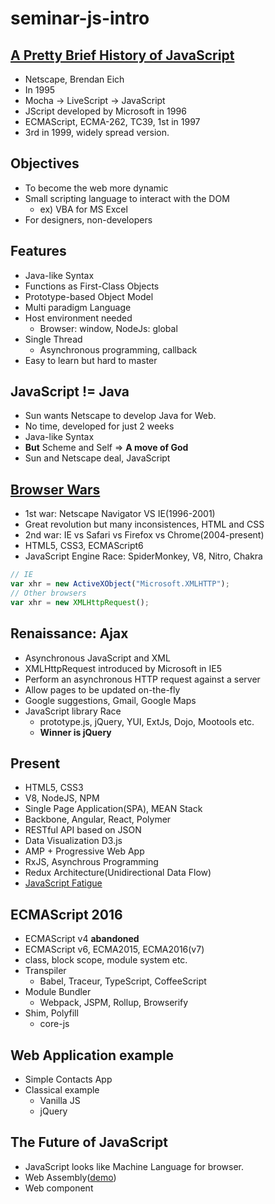 # seminar-js-intro

## [A Pretty Brief History of JavaScript](https://auth0.com/blog/a-brief-history-of-javascript/)
- Netscape, Brendan Eich 
- In 1995
- Mocha -> LiveScript -> JavaScript
- JScript developed by Microsoft in 1996
- ECMAScript, ECMA-262, TC39, 1st in 1997
- 3rd in 1999, widely spread version.

## Objectives
- To become the web more dynamic
- Small scripting language to interact with the DOM
  - ex) VBA for MS Excel
- For designers, non-developers 

## Features
- Java-like Syntax
- Functions as First-Class Objects 
- Prototype-based Object Model
- Multi paradigm Language
- Host environment needed
  - Browser: window, NodeJs: global
- Single Thread
  - Asynchronous programming, callback
- Easy to learn but hard to master

## JavaScript != Java
- Sun wants Netscape to develop Java for Web.
- No time, developed for just 2 weeks
- Java-like Syntax
- **But** Scheme and Self => **A move of God**
- Sun and Netscape deal, JavaScript

## [Browser Wars](https://en.wikipedia.org/wiki/Browser_wars)
- 1st war: Netscape Navigator VS IE(1996-2001)
- Great revolution but many inconsistences, HTML and CSS
- 2nd war: IE vs Safari vs Firefox vs Chrome(2004-present)
- HTML5, CSS3, ECMAScript6
- JavaScript Engine Race: SpiderMonkey, V8, Nitro, Chakra 

```javascript
// IE
var xhr = new ActiveXObject("Microsoft.XMLHTTP");
// Other browsers
var xhr = new XMLHttpRequest();
```

## Renaissance: Ajax
- Asynchronous JavaScript and XML
- XMLHttpRequest introduced by Microsoft in IE5
- Perform an asynchronous HTTP request against a server
- Allow pages to be updated on-the-fly
- Google suggestions, Gmail, Google Maps 
- JavaScript library Race
  - prototype.js, jQuery, YUI, ExtJs, Dojo, Mootools etc.
  - **Winner is jQuery**

## Present
- HTML5, CSS3
- V8, NodeJS, NPM
- Single Page Application(SPA), MEAN Stack
- Backbone, Angular, React, Polymer
- RESTful API based on JSON
- Data Visualization D3.js
- AMP + Progressive Web App
- RxJS, Asynchrous Programming
- Redux Architecture(Unidirectional Data Flow)
- [JavaScript Fatigue](https://hackernoon.com/how-it-feels-to-learn-javascript-in-2016-d3a717dd577f#.xkzyt0nsk)

## ECMAScript 2016
- ECMAScript v4 **abandoned**
- ECMAScript v6, ECMA2015, ECMA2016(v7)
- class, block scope, module system etc.
- Transpiler
  - Babel, Traceur, TypeScript, CoffeeScript
- Module Bundler
  - Webpack, JSPM, Rollup, Browserify
- Shim, Polyfill
  - core-js

## Web Application example
- Simple Contacts App
- Classical example
  - Vanilla JS
  - jQuery 

## The Future of JavaScript
- JavaScript looks like Machine Language for browser.
- Web Assembly([demo](https://s3.amazonaws.com/mozilla-games/ZenGarden/EpicZenGarden.html))
- Web component
